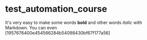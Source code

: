 # test_automation_course
It's very easy to make some words **bold** and other words *italic* with Markdown. You can even [1957676400e454566284b54098430bf67f177a56]
